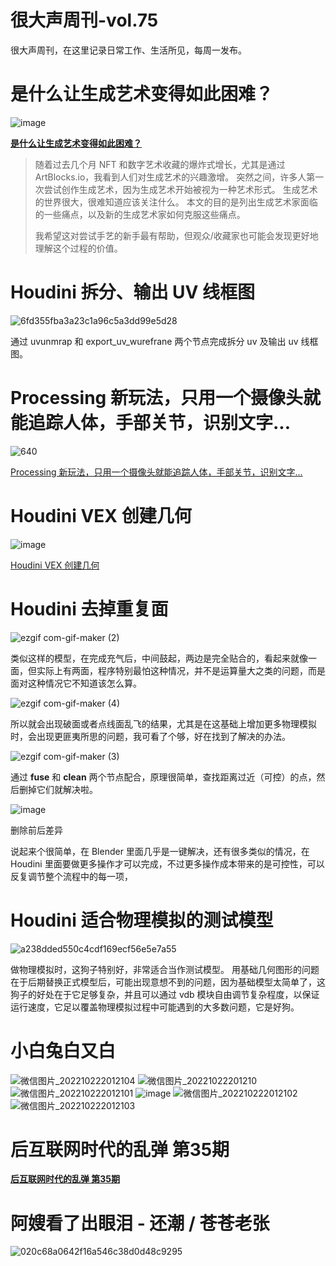 # 很大声周刊-vol.75
很大声周刊，在这里记录日常工作、生活所见，每周一发布。

# 是什么让生成艺术变得如此困难？
![image](https://user-images.githubusercontent.com/20842136/197334740-7ecf8491-7eef-4bd5-aa5f-5e4fdd7dd1a0.png)

**[是什么让生成艺术变得如此困难？](https://bendotk.com/writing/what-makes-generative-art-hard)**

> 随着过去几个月 NFT 和数字艺术收藏的爆炸式增长，尤其是通过 ArtBlocks.io，我看到人们对生成艺术的兴趣激增。 突然之间，许多人第一次尝试创作生成艺术，因为生成艺术开始被视为一种艺术形式。 生成艺术的世界很大，很难知道应该关注什么。 本文的目的是列出生成艺术家面临的一些痛点，以及新的生成艺术家如何克服这些痛点。
> 
> 我希望这对尝试手艺的新手最有帮助，但观众/收藏家也可能会发现更好地理解这个过程的价值。

# Houdini 拆分、输出 UV 线框图
![6fd355fba3a23c1a96c5a3dd99e5d28](https://user-images.githubusercontent.com/20842136/197334218-55356bdf-c1cc-4643-9c10-e5826c50985b.jpg)

通过 uvunmrap 和 export_uv_wurefrane 两个节点完成拆分 uv 及输出 uv 线框图。

# Processing 新玩法，只用一个摄像头就能追踪人体，手部关节，识别文字...
![640](https://user-images.githubusercontent.com/20842136/197343059-d0ce6241-dad9-4854-8a91-49a48dcbff14.gif)

[Processing 新玩法，只用一个摄像头就能追踪人体，手部关节，识别文字...](https://mp.weixin.qq.com/s/_M2sLRbmEaUXJEDpMmVZcw)

# Houdini VEX 创建几何
![image](https://user-images.githubusercontent.com/20842136/197343229-f83ae610-78fe-4424-a8db-3b3c94053da2.png)

[Houdini VEX 创建几何](https://www.tokeru.com/cgwiki/index.php?title=JoyOfVex14)

# Houdini 去掉重复面
![ezgif com-gif-maker (2)](https://user-images.githubusercontent.com/20842136/197344429-1843998b-123c-4dd4-ab4e-0023ae1de9cc.gif)

类似这样的模型，在完成充气后，中间鼓起，两边是完全贴合的，看起来就像一面，但实际上有两面，程序特别最怕这种情况，并不是运算量大之类的问题，而是面对这种情况它不知道该怎么算。

![ezgif com-gif-maker (4)](https://user-images.githubusercontent.com/20842136/197344924-78a572ed-75e2-4d22-bceb-820477d2d62c.gif)

所以就会出现破面或者点线面乱飞的结果，尤其是在这基础上增加更多物理模拟时，会出现更匪夷所思的问题，我可看了个够，好在找到了解决的办法。

![ezgif com-gif-maker (3)](https://user-images.githubusercontent.com/20842136/197344920-2f9fed6e-c9a0-4fc2-876c-b186279ceb85.gif)

通过 **fuse** 和 **clean** 两个节点配合，原理很简单，查找距离过近（可控）的点，然后删掉它们就解决啦。

![image](https://user-images.githubusercontent.com/20842136/197344416-0c4b3383-fe2a-4ad1-b868-56243997b2c4.png)

删除前后差异

说起来个很简单，在 Blender 里面几乎是一键解决，还有很多类似的情况，在 Houdini 里面要做更多操作才可以完成，不过更多操作成本带来的是可控性，可以反复调节整个流程中的每一项，


# Houdini 适合物理模拟的测试模型
![a238dded550c4cdf169ecf56e5e7a55](https://user-images.githubusercontent.com/20842136/197334237-ce6fab36-e68e-4c37-8376-b625eacb3e56.jpg)

做物理模拟时，这狗子特别好，非常适合当作测试模型。
用基础几何图形的问题在于后期替换正式模型后，可能出现意想不到的问题，因为基础模型太简单了，这狗子的好处在于它足够复杂，并且可以通过 vdb 模块自由调节复杂程度，以保证运行速度，它足以覆盖物理模拟过程中可能遇到的大多数问题，它是好狗。

# 小白兔白又白
![微信图片_202210222012104](https://user-images.githubusercontent.com/20842136/197338431-0b17fc11-196e-4891-a279-343c475e8f78.jpg)
![微信图片_20221022201210](https://user-images.githubusercontent.com/20842136/197338412-5bcaae5d-515c-4560-b32c-fe4bd1cbe71e.jpg)
![微信图片_202210222012101](https://user-images.githubusercontent.com/20842136/197338418-fe51819d-1136-4c30-aa57-b495097875d4.jpg)
![image](https://user-images.githubusercontent.com/20842136/197334861-0d1f091b-bb1c-4dd1-90e2-0d5ad9d59bce.png)
![微信图片_202210222012102](https://user-images.githubusercontent.com/20842136/197338421-18298240-0fde-4780-b47c-aeea5f257ca3.jpg)
![微信图片_202210222012103](https://user-images.githubusercontent.com/20842136/197338428-0b29cb2b-5e5d-414e-af24-f257ef774e9a.jpg)

# 后互联网时代的乱弹 第35期


**[后互联网时代的乱弹 第35期]()**

# 阿嫂看了出眼泪 - 还潮 / 苍苍老张
![020c68a0642f16a546c38d0d48c9295](https://user-images.githubusercontent.com/20842136/197338822-fb1e2b23-549e-4f22-b6ca-55349f55a09f.jpg)


